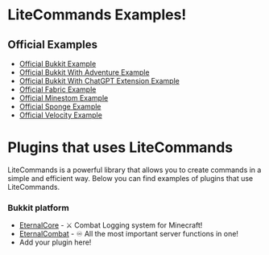 # LiteCommands Examples!

## Official Examples

- [Official Bukkit Example](https://github.com/Rollczi/LiteCommands/tree/master/examples/bukkit)
- [Official Bukkit With Adventure Example](https://github.com/Rollczi/LiteCommands/tree/master/examples/bukkit-adventure-platform)
- [Official Bukkit With ChatGPT Extension Example](https://github.com/Rollczi/LiteCommands/tree/master/examples/bukkit-chatgpt)
- [Official Fabric Example](https://github.com/Rollczi/LiteCommands/tree/master/examples/fabric)
- [Official Minestom Example](https://github.com/Rollczi/LiteCommands/tree/master/examples/minestom)
- [Official Sponge Example](https://github.com/Rollczi/LiteCommands/tree/master/examples/sponge)
- [Official Velocity Example](https://github.com/Rollczi/LiteCommands/tree/master/examples/velocity)

# Plugins that uses LiteCommands

LiteCommands is a powerful library that allows you to create commands in a simple and efficient way. Below you can find examples of plugins that use LiteCommands.

### Bukkit platform

- [EternalCore](https://github.com/EternalCodeTeam/EternalCore) - ⚔ Combat Logging system for Minecraft!
- [EternalCombat](https://github.com/EternalCodeTeam/EternalCombat) - ♾️ All the most important server functions in one!
- Add your plugin here!
